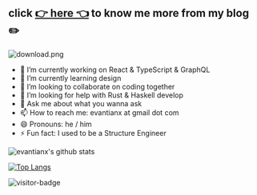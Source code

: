 
## click [👉  here 👈](https://evantian.me/) to know me more from my blog ✏️

![download.png](https://i.loli.net/2020/09/14/ltq9xFHpKYesGwE.png)


- 🔭  I’m currently working on React & TypeScript & GraphQL 
- 🌱  I’m currently learning design
- 👯  I’m looking to collaborate on coding together
- 🤔  I’m looking for help with Rust & Haskell develop
- 💬  Ask me about what you wanna ask
- 📫  How to reach me: evantianx at gmail dot com
- 😄  Pronouns: he / him
- ⚡  Fun fact: I used to be a Structure Engineer

![evantianx's github stats](https://github-readme-stats.vercel.app/api?username=evantianx)

[![Top Langs](https://github-readme-stats.vercel.app/api/top-langs/?username=evantianx&hide=html)](https://github.com/anuraghazra/github-readme-stats)

![visitor-badge](https://visitor-badge.glitch.me/badge?page_id=jwenjian.visitor-badge)

